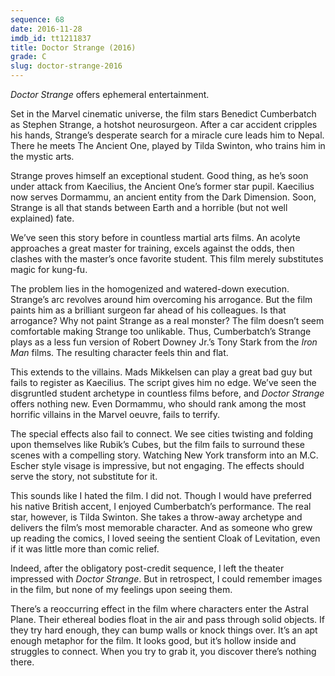 ```yaml
---
sequence: 68
date: 2016-11-28
imdb_id: tt1211837
title: Doctor Strange (2016)
grade: C
slug: doctor-strange-2016
---
```


_Doctor Strange_ offers ephemeral entertainment.

Set in the Marvel cinematic universe, the film stars Benedict Cumberbatch as Stephen Strange, a hotshot neurosurgeon. After a car accident cripples his hands, Strange’s desperate search for a miracle cure leads him to Nepal. There he meets The Ancient One, played by Tilda Swinton, who trains him in the mystic arts.

Strange proves himself an exceptional student. Good thing, as he’s soon under attack from Kaecilius, the Ancient One’s former star pupil. Kaecilius now serves Dormammu, an ancient entity from the Dark Dimension. Soon, Strange is all that stands between Earth and a horrible (but not well explained) fate.

We’ve seen this story before in countless martial arts films. An acolyte approaches a great master for training, excels against the odds, then clashes with the master’s once favorite student. This film merely substitutes magic for kung-fu.

The problem lies in the homogenized and watered-down execution. Strange’s arc revolves around him overcoming his arrogance. But the film paints him as a brilliant surgeon far ahead of his colleagues. Is that arrogance? Why not paint Strange as a real monster? The film doesn’t seem comfortable making Strange too unlikable. Thus, Cumberbatch’s Strange plays as a less fun version of Robert Downey Jr.’s Tony Stark from the _Iron Man_ films. The resulting character feels thin and flat.

This extends to the villains. Mads Mikkelsen can play a great bad guy but fails to register as Kaecilius. The script gives him no edge. We’ve seen the disgruntled student archetype in countless films before, and _Doctor Strange_ offers nothing new. Even Dormammu, who should rank among the most horrific villains in the Marvel oeuvre, fails to terrify.

The special effects also fail to connect. We see cities twisting and folding upon themselves like Rubik’s Cubes, but the film fails to surround these scenes with a compelling story. Watching New York transform into an M.C. Escher style visage is impressive, but not engaging. The effects should serve the story, not substitute for it.

This sounds like I hated the film. I did not. Though I would have preferred his native British accent, I enjoyed Cumberbatch’s performance. The real star, however, is Tilda Swinton. She takes a throw-away archetype and delivers the film’s most memorable character. And as someone who grew up reading the comics, I loved seeing the sentient Cloak of Levitation, even if it was little more than comic relief.

Indeed, after the obligatory post-credit sequence, I left the theater impressed with _Doctor Strange_. But in retrospect, I could remember images in the film, but none of my feelings upon seeing them.

There’s a reoccurring effect in the film where characters enter the Astral Plane. Their ethereal bodies float in the air and pass through solid objects. If they try hard enough, they can bump walls or knock things over. It’s an apt enough metaphor for the film. It looks good, but it’s hollow inside and struggles to connect. When you try to grab it, you discover there’s nothing there.